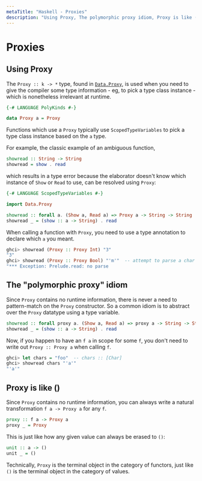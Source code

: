 ```yaml
---
metaTitle: "Haskell - Proxies"
description: "Using Proxy, The polymorphic proxy idiom, Proxy is like ()"
---
```


# Proxies




## Using Proxy


The `Proxy :: k -> *` type, found in [`Data.Proxy`](https://hackage.haskell.org/package/base-4.9.0.0/docs/Data-Proxy.html), is used when you need to give the compiler some type information - eg, to pick a type class instance - which is nonetheless irrelevant at runtime.

```hs
{-# LANGUAGE PolyKinds #-}

data Proxy a = Proxy

```

Functions which use a `Proxy` typically use `ScopedTypeVariables` to pick a type class instance based on the `a` type.

For example, the classic example of an ambiguous function,

```hs
showread :: String -> String
showread = show . read

```

which results in a type error because the elaborator doesn't know which instance of `Show` or `Read` to use, can be resolved using `Proxy`:

```hs
{-# LANGUAGE ScopedTypeVariables #-}

import Data.Proxy

showread :: forall a. (Show a, Read a) => Proxy a -> String -> String
showread _ = (show :: a -> String) . read

```

When calling a function with `Proxy`, you need to use a type annotation to declare which `a` you meant.

```hs
ghci> showread (Proxy :: Proxy Int) "3"
"3"
ghci> showread (Proxy :: Proxy Bool) "'m'"  -- attempt to parse a char literal as a Bool
"*** Exception: Prelude.read: no parse

```



## The "polymorphic proxy" idiom


Since `Proxy` contains no runtime information, there is never a need to pattern-match on the `Proxy` constructor. So a common idiom is to abstract over the `Proxy` datatype using a type variable.

```hs
showread :: forall proxy a. (Show a, Read a) => proxy a -> String -> String
showread _ = (show :: a -> String) . read

```

Now, if you happen to have an `f a` in scope for some `f`, you don't need to write out `Proxy :: Proxy a` when calling `f`.

```hs
ghci> let chars = "foo"  -- chars :: [Char]
ghci> showread chars "'a'"
"'a'"

```



## Proxy is like ()


Since `Proxy` contains no runtime information, you can always write a natural transformation `f a -> Proxy a` for any `f`.

```hs
proxy :: f a -> Proxy a
proxy _ = Proxy

```

This is just like how any given value can always be erased to `()`:

```hs
unit :: a -> ()
unit _ = ()

```

Technically, `Proxy` is the terminal object in the category of functors, just like `()` is the terminal object in the category of values.

